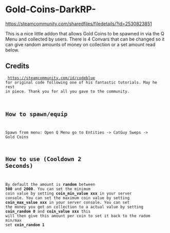 # Gold-Coins-DarkRP-
https://steamcommunity.com/sharedfiles/filedetails/?id=2530823851

This is a nice little addon that allows Gold Coins to be spawned in via the Q Menu and collected by users. There is 4 Convars that can be changed so it can give random amounts of money on collection or a set amount read below.

## Credits
**<CODE BLUE>** https://steamcommunity.com/id/codeblue for original code following one of his fantastic tutorials. May he rest in piece. Thank you for all you gave to the community.

## How to spawn/equip
Spawn from menu: Open Q Menu go to Entities -> CatGuy Sweps -> Gold Coins

## How to use (Cooldown 2 Seconds)
By default the amount is **random** between **500** and **2000**.
You can set the minimum coin value by setting **coin_min_value xxx** in your server console.
You can set the maximum coin value by setting **coin_max_value xxx** in your server console.
You can set the money you get on collection to a actual value by setting **coin_random 0** and **coin_value xxx** this will then give this amount per coin to set it back to the radom min/max set **coin_random 1**
